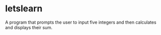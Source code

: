 # letslearn
 A program that prompts the user to input five integers and then calculates and displays their sum.

